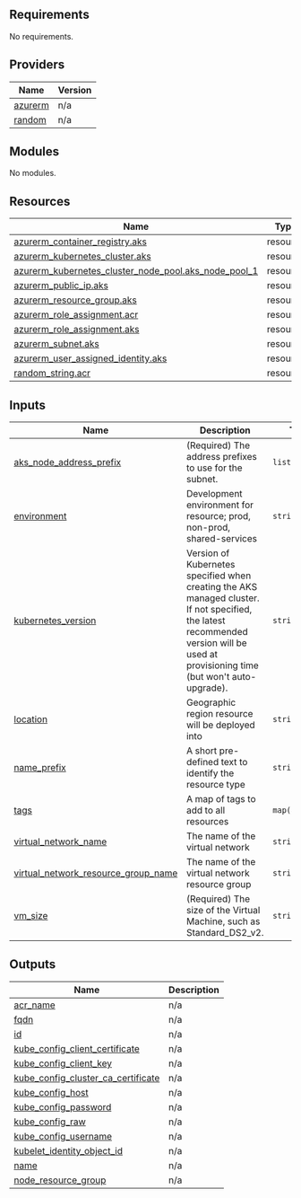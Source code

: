 ## Requirements

No requirements.

## Providers

| Name | Version |
|------|---------|
| <a name="provider_azurerm"></a> [azurerm](#provider\_azurerm) | n/a |
| <a name="provider_random"></a> [random](#provider\_random) | n/a |

## Modules

No modules.

## Resources

| Name | Type |
|------|------|
| [azurerm_container_registry.aks](https://registry.terraform.io/providers/hashicorp/azurerm/latest/docs/resources/container_registry) | resource |
| [azurerm_kubernetes_cluster.aks](https://registry.terraform.io/providers/hashicorp/azurerm/latest/docs/resources/kubernetes_cluster) | resource |
| [azurerm_kubernetes_cluster_node_pool.aks_node_pool_1](https://registry.terraform.io/providers/hashicorp/azurerm/latest/docs/resources/kubernetes_cluster_node_pool) | resource |
| [azurerm_public_ip.aks](https://registry.terraform.io/providers/hashicorp/azurerm/latest/docs/resources/public_ip) | resource |
| [azurerm_resource_group.aks](https://registry.terraform.io/providers/hashicorp/azurerm/latest/docs/resources/resource_group) | resource |
| [azurerm_role_assignment.acr](https://registry.terraform.io/providers/hashicorp/azurerm/latest/docs/resources/role_assignment) | resource |
| [azurerm_role_assignment.aks](https://registry.terraform.io/providers/hashicorp/azurerm/latest/docs/resources/role_assignment) | resource |
| [azurerm_subnet.aks](https://registry.terraform.io/providers/hashicorp/azurerm/latest/docs/resources/subnet) | resource |
| [azurerm_user_assigned_identity.aks](https://registry.terraform.io/providers/hashicorp/azurerm/latest/docs/resources/user_assigned_identity) | resource |
| [random_string.acr](https://registry.terraform.io/providers/hashicorp/random/latest/docs/resources/string) | resource |

## Inputs

| Name | Description | Type | Default | Required |
|------|-------------|------|---------|:--------:|
| <a name="input_aks_node_address_prefix"></a> [aks\_node\_address\_prefix](#input\_aks\_node\_address\_prefix) | (Required) The address prefixes to use for the subnet. | `list(string)` | n/a | yes |
| <a name="input_environment"></a> [environment](#input\_environment) | Development environment for resource; prod, non-prod, shared-services | `string` | n/a | yes |
| <a name="input_kubernetes_version"></a> [kubernetes\_version](#input\_kubernetes\_version) | Version of Kubernetes specified when creating the AKS managed cluster. If not specified, the latest recommended version will be used at provisioning time (but won't auto-upgrade). | `string` | `null` | no |
| <a name="input_location"></a> [location](#input\_location) | Geographic region resource will be deployed into | `string` | n/a | yes |
| <a name="input_name_prefix"></a> [name\_prefix](#input\_name\_prefix) | A short pre-defined text to identify the resource type | `string` | `"aks"` | no |
| <a name="input_tags"></a> [tags](#input\_tags) | A map of tags to add to all resources | `map(any)` | `{}` | no |
| <a name="input_virtual_network_name"></a> [virtual\_network\_name](#input\_virtual\_network\_name) | The name of the virtual network | `string` | n/a | yes |
| <a name="input_virtual_network_resource_group_name"></a> [virtual\_network\_resource\_group\_name](#input\_virtual\_network\_resource\_group\_name) | The name of the virtual network resource group | `string` | n/a | yes |
| <a name="input_vm_size"></a> [vm\_size](#input\_vm\_size) | (Required) The size of the Virtual Machine, such as Standard\_DS2\_v2. | `string` | `"Standard_DS2_v2"` | no |

## Outputs

| Name | Description |
|------|-------------|
| <a name="output_acr_name"></a> [acr\_name](#output\_acr\_name) | n/a |
| <a name="output_fqdn"></a> [fqdn](#output\_fqdn) | n/a |
| <a name="output_id"></a> [id](#output\_id) | n/a |
| <a name="output_kube_config_client_certificate"></a> [kube\_config\_client\_certificate](#output\_kube\_config\_client\_certificate) | n/a |
| <a name="output_kube_config_client_key"></a> [kube\_config\_client\_key](#output\_kube\_config\_client\_key) | n/a |
| <a name="output_kube_config_cluster_ca_certificate"></a> [kube\_config\_cluster\_ca\_certificate](#output\_kube\_config\_cluster\_ca\_certificate) | n/a |
| <a name="output_kube_config_host"></a> [kube\_config\_host](#output\_kube\_config\_host) | n/a |
| <a name="output_kube_config_password"></a> [kube\_config\_password](#output\_kube\_config\_password) | n/a |
| <a name="output_kube_config_raw"></a> [kube\_config\_raw](#output\_kube\_config\_raw) | n/a |
| <a name="output_kube_config_username"></a> [kube\_config\_username](#output\_kube\_config\_username) | n/a |
| <a name="output_kubelet_identity_object_id"></a> [kubelet\_identity\_object\_id](#output\_kubelet\_identity\_object\_id) | n/a |
| <a name="output_name"></a> [name](#output\_name) | n/a |
| <a name="output_node_resource_group"></a> [node\_resource\_group](#output\_node\_resource\_group) | n/a |
